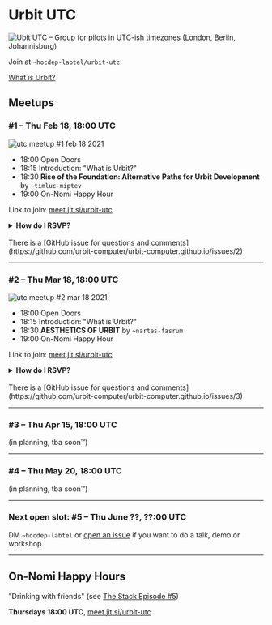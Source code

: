 # Urbit UTC

![Ubit UTC – Group for pilots in UTC-ish timezones (London, Berlin, Johannisburg)](https://user-images.githubusercontent.com/170145/108239946-aaae4b80-714a-11eb-8e16-f27bed5395ab.png)

Join at `~hocdep-labtel/urbit-utc`

[What is Urbit?](https://urbit.org/faq/)

## Meetups

### #1 – Thu Feb 18, 18:00 UTC

![utc meetup #1 feb 18 2021](https://user-images.githubusercontent.com/170145/107885944-68dc9580-6efd-11eb-9786-4748ba7b8ba3.png)

- 18:00 Open Doors
- 18:15 Introduction: "What is Urbit?"
- 18:30 **Rise of the Foundation: Alternative Paths for Urbit Development** by `~timluc-miptev`
- 19:00 On-Nomi Happy Hour

Link to join: [meet.jit.si/urbit-utc](https://meet.jit.si/urbit-utc)


<details><summary>
<b>How do I RSVP?</b>
</summary>
<br>
Showing up is the new RSVP. Here is some stuff to copypaste into a reminder or calendar entry:
<br><br>
Urbit UTC Meetup
<br><br>
Thu Feb 18, 18:00 UTC
<br><br>

<a href="https://meet.jit.si/urbit-utc">meet.jit.si/urbit-utc</a>
<br><br>
<a href="http://www.urbit.computer/utc/">urbit.computer/utc/</a>
</details>

<br>
There is a [GitHub issue for questions and comments](https://github.com/urbit-computer/urbit-computer.github.io/issues/2)

---

### #2 – Thu Mar 18, 18:00 UTC

![utc meetup #2 mar 18 2021](https://user-images.githubusercontent.com/170145/107910588-07e3aa80-6f5b-11eb-8f95-b06379f537c5.png)

- 18:00 Open Doors
- 18:15 Introduction: "What is Urbit?"
- 18:30 **AESTHETICS OF URBIT** by `~nartes-fasrum`
- 19:00 On-Nomi Happy Hour

Link to join: [meet.jit.si/urbit-utc](https://meet.jit.si/urbit-utc)

<details><summary>
<b>How do I RSVP?</b>
</summary>
<br>
Showing up is the new RSVP. Here is some stuff to copypaste into a reminder or calendar entry:
<br><br>
Urbit UTC Meetup
<br><br>
Thu Mar 18, 18:00 UTC
<br><br>
<a href="https://meet.jit.si/urbit-utc">meet.jit.si/urbit-utc</a>
<br><br>
<a href="http://www.urbit.computer/utc/">urbit.computer/utc/</a>
</details>

<br>
There is a [GitHub issue for questions and comments](https://github.com/urbit-computer/urbit-computer.github.io/issues/3)


---

### #3 – Thu Apr 15, 18:00 UTC

(in planning, tba soon™)

---

### #4 – Thu May 20, 18:00 UTC

(in planning, tba soon™)

---

### Next open slot: #5 – Thu June ??, ??:00 UTC

DM `~hocdep-labtel` or [open an issue](https://github.com/urbit-computer/urbit-computer.github.io/issues/new) if you want to do a talk, demo or workshop

---




## On-Nomi Happy Hours

"Drinking with friends" (see [The Stack Episode #5](https://thestack.link/episode-5-buy-urbitcoin-with-christian-langalis/))

**Thursdays 18:00 UTC**, [meet.jit.si/urbit-utc](https://meet.jit.si/urbit-utc)


<style>
  
.markdown-body h1:first-of-type {
  display: none;
}
  
<style>
